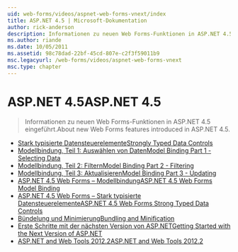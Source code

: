 ```yaml
---
uid: web-forms/videos/aspnet-web-forms-vnext/index
title: ASP.NET 4.5 | Microsoft-Dokumentation
author: rick-anderson
description: Informationen zu neuen Web Forms-Funktionen in ASP.NET 4.5 eingeführt.
ms.author: riande
ms.date: 10/05/2011
ms.assetid: 98c78dad-22bf-45cd-807e-c2f3f59011b9
msc.legacyurl: /web-forms/videos/aspnet-web-forms-vnext
msc.type: chapter
---
```

<a name="aspnet-45"></a><span data-ttu-id="a29c4-103">ASP.NET 4.5</span><span class="sxs-lookup"><span data-stu-id="a29c4-103">ASP.NET 4.5</span></span>
====================
> <span data-ttu-id="a29c4-104">Informationen zu neuen Web Forms-Funktionen in ASP.NET 4.5 eingeführt.</span><span class="sxs-lookup"><span data-stu-id="a29c4-104">About new Web Forms features introduced in ASP.NET 4.5.</span></span>


- [<span data-ttu-id="a29c4-105">Stark typisierte Datensteuerelemente</span><span class="sxs-lookup"><span data-stu-id="a29c4-105">Strongly Typed Data Controls</span></span>](aspnet-vnext-videos-strongly-typed-data-controls.md)
- [<span data-ttu-id="a29c4-106">Modellbindung, Teil 1: Auswählen von Daten</span><span class="sxs-lookup"><span data-stu-id="a29c4-106">Model Binding Part 1 - Selecting Data</span></span>](aspnet-vnext-videos-model-binding-part-1-selecting-data.md)
- [<span data-ttu-id="a29c4-107">Modellbindung, Teil 2: Filtern</span><span class="sxs-lookup"><span data-stu-id="a29c4-107">Model Binding Part 2 - Filtering</span></span>](aspnet-vnext-videos-model-binding-part-2-filtering.md)
- [<span data-ttu-id="a29c4-108">Modellbindung, Teil 3: Aktualisieren</span><span class="sxs-lookup"><span data-stu-id="a29c4-108">Model Binding Part 3 - Updating</span></span>](aspnet-vnext-videos-model-binding-part-3-updating.md)
- [<span data-ttu-id="a29c4-109">ASP.NET 4.5 Web Forms – Modellbindung</span><span class="sxs-lookup"><span data-stu-id="a29c4-109">ASP.NET 4.5 Web Forms Model Binding</span></span>](aspnet-45-web-forms-model-binding.md)
- [<span data-ttu-id="a29c4-110">ASP.NET 4.5 Web Forms – Stark typisierte Datensteuerelemente</span><span class="sxs-lookup"><span data-stu-id="a29c4-110">ASP.NET 4.5 Web Forms Strong Typed Data Controls</span></span>](aspnet-45-web-forms-strong-typed-data-controls.md)
- [<span data-ttu-id="a29c4-111">Bündelung und Minimierung</span><span class="sxs-lookup"><span data-stu-id="a29c4-111">Bundling and Minification</span></span>](aspnet-vnext-videos-bundling-and-minification.md)
- [<span data-ttu-id="a29c4-112">Erste Schritte mit der nächsten Version von ASP.NET</span><span class="sxs-lookup"><span data-stu-id="a29c4-112">Getting Started with the Next Version of ASP.NET</span></span>](getting-started-with-the-next-version-of-aspnet.md)
- [<span data-ttu-id="a29c4-113">ASP.NET and Web Tools 2012.2</span><span class="sxs-lookup"><span data-stu-id="a29c4-113">ASP.NET and Web Tools 2012.2</span></span>](aspnet-and-web-tools-20122.md)
